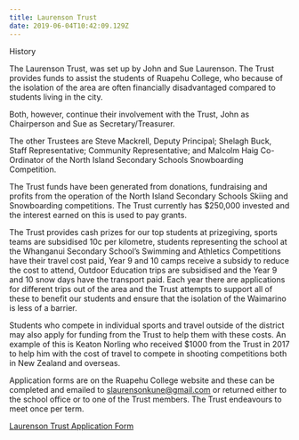 ```yaml
---
title: Laurenson Trust
date: 2019-06-04T10:42:09.129Z
---
```

History

The Laurenson Trust, was set up by John and Sue Laurenson. The Trust provides funds to assist the students of Ruapehu College, who because of the isolation of the area are often financially disadvantaged compared to students living in the city.



Both, however, continue their involvement with the Trust, John as Chairperson and Sue as Secretary/Treasurer.



The other Trustees are Steve Mackrell, Deputy Principal; Shelagh Buck, Staff Representative;  Community Representative; and Malcolm Haig Co-Ordinator of the North Island Secondary Schools Snowboarding Competition.



The Trust funds have been generated from donations, fundraising and profits from the operation of the North Island Secondary Schools Skiing and Snowboarding competitions. The Trust currently has $250,000 invested and the interest earned on this is used to pay grants.



The Trust provides cash prizes for our top students at prizegiving, sports teams are subsidised 10c per kilometre, students representing the school at the Whanganui Secondary School’s Swimming and Athletics Competitions have their travel cost paid, Year 9 and 10 camps receive a subsidy to reduce the cost to attend, Outdoor Education trips are subsidised and the Year 9 and 10 snow days have the transport paid. Each year there are applications for different trips out of the area and the Trust attempts to support all of these to benefit our students and ensure that the isolation of the Waimarino is less of a barrier.



Students who compete in individual sports and travel outside of the district may also apply for funding from the Trust to help them with these costs. An example of this is Keaton Norling who received $1000 from the Trust in 2017 to help him with the cost of travel to compete in shooting competitions both in New Zealand and overseas.



Application forms are on the Ruapehu College website and these can be completed and emailed to slaurensonkune@gmail.com or returned either to the school office or to one of the Trust members. The Trust endeavours to meet once per term.



[Laurenson Trust Application Form](http://c1940652.r52.cf0.rackcdn.com/5b5f7ac6b8d39a6d050002f0/Laurensontrustapplicationform.pdf)
